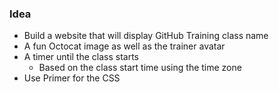 ### Idea

- Build a website that will display GitHub Training class name
- A fun Octocat image as well as the trainer avatar
- A timer until the class starts
  - Based on the class start time using the time zone
- Use Primer for the CSS